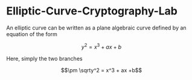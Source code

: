 # Elliptic-Curve-Cryptography-Lab

An elliptic curve can be written as a plane algebraic curve defined by an equation of the form

$$y^2 = x^3 + ax + b$$

Here, simply the two branches

$$\pm \sqrty^2 = x^3 + ax +b$$